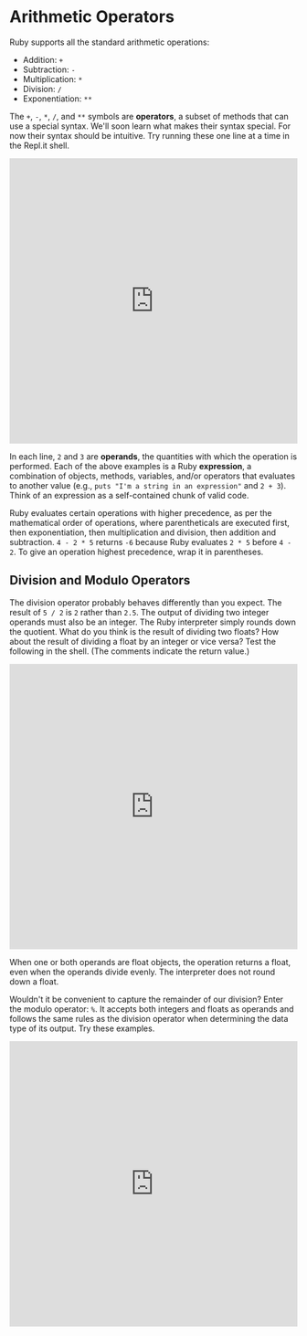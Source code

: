 # Arithmetic Operators

Ruby supports all the standard arithmetic operations:

* Addition: `+`
* Subtraction: `-`
* Multiplication: `*`
* Division: `/`
* Exponentiation: `**`

The `+`, `-`, `*`, `/`, and `**` symbols are **operators**, a subset of methods
that can use a special syntax. We'll soon learn what makes their syntax special.
For now their syntax should be intuitive. Try running these one line at a time
in the Repl.it shell.

<iframe frameborder="0" width="100%" height="500px" src="https://repl.it/GD3i/14?lite=true"></iframe>

In each line, `2` and `3` are **operands**, the quantities with which the
operation is performed. Each of the above examples is a Ruby **expression**, a
combination of objects, methods, variables, and/or operators that evaluates to
another value (e.g., `puts "I'm a string in an expression"` and `2 + 3`). Think
of an expression as a self-contained chunk of valid code.

Ruby evaluates certain operations with higher precedence, as per the
mathematical order of operations, where parentheticals are executed first, then
exponentiation, then multiplication and division, then addition and subtraction.
`4 - 2 * 5` returns `-6` because Ruby evaluates `2 * 5` before `4 - 2`. To give
an operation highest precedence, wrap it in parentheses.


## Division and Modulo Operators

The division operator probably behaves differently than you expect. The result
of `5 / 2` is `2` rather than `2.5`. The output of dividing two integer operands
must also be an integer. The Ruby interpreter simply rounds down the quotient.
What do you think is the result of dividing two floats? How about the result of
dividing a float by an integer or vice versa? Test the following in the shell.
(The comments indicate the return value.)

<iframe frameborder="0" width="100%" height="500px" src="https://repl.it/GD3i/15?lite=true"></iframe>

When one or both operands are float objects, the operation returns a float, even
when the operands divide evenly. The interpreter does not round down a float.

Wouldn't it be convenient to capture the remainder of our division? Enter the
modulo operator: `%`. It accepts both integers and floats as operands and
follows the same rules as the division operator when determining the data type
of its output. Try these examples.

<iframe frameborder="0" width="100%" height="500px" src="https://repl.it/GD3i/16?lite=true"></iframe>

